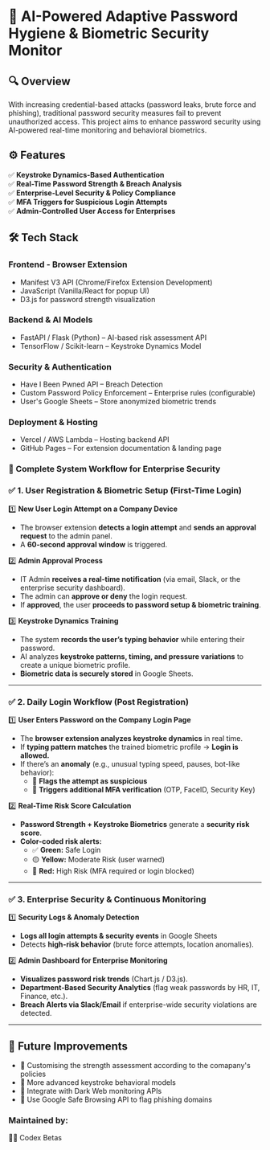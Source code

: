 # 🚀 AI-Powered Adaptive Password Hygiene & Biometric Security Monitor

## 🔍 Overview

With increasing credential-based attacks (password leaks, brute force and phishing), traditional password security measures fail to prevent unauthorized access. This project aims to enhance password security using AI-powered real-time monitoring and behavioral biometrics.

## ⚙️ Features

✅ **Keystroke Dynamics-Based Authentication**  
✅ **Real-Time Password Strength & Breach Analysis**  
✅ **Enterprise-Level Security & Policy Compliance**    
✅ **MFA Triggers for Suspicious Login Attempts**  
✅ **Admin-Controlled User Access for Enterprises**  

## 🛠 Tech Stack

### **Frontend - Browser Extension**
- Manifest V3 API (Chrome/Firefox Extension Development)
- JavaScript (Vanilla/React for popup UI)
- D3.js for password strength visualization

### **Backend & AI Models**
- FastAPI / Flask (Python) – AI-based risk assessment API
- TensorFlow / Scikit-learn – Keystroke Dynamics Model

### **Security & Authentication**
- Have I Been Pwned API – Breach Detection
- Custom Password Policy Enforcement – Enterprise rules (configurable)
- User's Google Sheets – Store anonymized biometric trends

### **Deployment & Hosting**
- Vercel / AWS Lambda – Hosting backend API
- GitHub Pages – For extension documentation & landing page

### 📌 Complete System Workflow for Enterprise Security

### ✅ 1. User Registration & Biometric Setup (First-Time Login)
1️⃣ **New User Login Attempt on a Company Device**  
   - The browser extension **detects a login attempt** and **sends an approval request** to the admin panel.  
   - A **60-second approval window** is triggered.  

2️⃣ **Admin Approval Process**  
   - IT Admin **receives a real-time notification** (via email, Slack, or the enterprise security dashboard).  
   - The admin can **approve or deny** the login request.  
   - If **approved**, the user **proceeds to password setup & biometric training**.  

3️⃣ **Keystroke Dynamics Training**  
   - The system **records the user’s typing behavior** while entering their password.  
   - AI analyzes **keystroke patterns, timing, and pressure variations** to create a unique biometric profile.  
   - **Biometric data is securely stored** in Google Sheets.

---

### ✅ 2. Daily Login Workflow (Post Registration)
1️⃣ **User Enters Password on the Company Login Page**  
   - The **browser extension analyzes keystroke dynamics** in real time.  
   - If **typing pattern matches** the trained biometric profile → **Login is allowed.**  
   - If there’s an **anomaly** (e.g., unusual typing speed, pauses, bot-like behavior):  
     - 🔹 **Flags the attempt as suspicious**  
     - 🔹 **Triggers additional MFA verification** (OTP, FaceID, Security Key)  

2️⃣ **Real-Time Risk Score Calculation**  
   - **Password Strength + Keystroke Biometrics** generate a **security risk score**.  
   - **Color-coded risk alerts:**  
     - ✅ **Green:** Safe Login  
     - 🟡 **Yellow:** Moderate Risk (user warned)  
     - 🔴 **Red:** High Risk (MFA required or login blocked)  

---

### ✅ 3. Enterprise Security & Continuous Monitoring
1️⃣ **Security Logs & Anomaly Detection**  
   - **Logs all login attempts & security events** in Google Sheets  
   - Detects **high-risk behavior** (brute force attempts, location anomalies).  

2️⃣ **Admin Dashboard for Enterprise Monitoring**  
   - **Visualizes password risk trends** (Chart.js / D3.js).  
   - **Department-Based Security Analytics** (flag weak passwords by HR, IT, Finance, etc.).  
   - **Breach Alerts via Slack/Email** if enterprise-wide security violations are detected.  
---

## 🚀 Future Improvements
- 🔹 Customising the strength assessment according to the comapany's policies
- 🔹 More advanced keystroke behavioral models
- 🔹 Integrate with Dark Web monitoring APIs
- 🔹 Use Google Safe Browsing API to flag phishing domains

### **Maintained by:**
👨‍💻 Codex Betas

